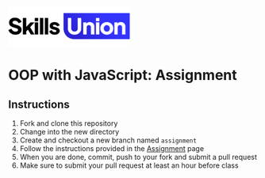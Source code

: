 [<img src="assets/images/su-logo.png" alt="Skills Union Logo" height="80px" />](https://www.skillsunion.com/)

# OOP with JavaScript: Assignment

## Instructions

1. Fork and clone this repository
1. Change into the new directory
1. Create and checkout a new branch named `assignment`
1. Follow the instructions provided in the [Assignment](Assignment.md) page
1. When you are done, commit, push to your fork and submit a pull request
1. Make sure to submit your pull request at least an hour before class